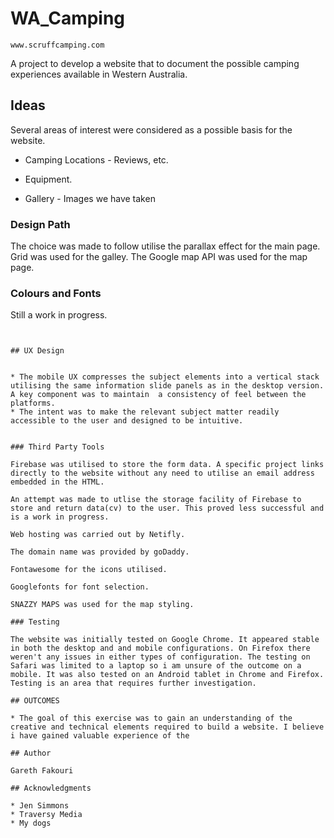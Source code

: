 # WA_Camping


```
www.scruffcamping.com
```
A project to develop a website that to document the possible camping experiences available in Western Australia.
## Ideas

Several areas of interest were considered as a possible basis for the website.

* Camping Locations - Reviews, etc.



* Equipment.



* Gallery - Images we have taken



### Design Path

The choice was made to follow utilise the parallax effect for the main page. Grid was used for the galley. The Google map API was used for the map page.



### Colours and Fonts

Still a work in progress.
```


## UX Design


* The mobile UX compresses the subject elements into a vertical stack utilising the same information slide panels as in the desktop version. A key component was to maintain  a consistency of feel between the platforms.
* The intent was to make the relevant subject matter readily accessible to the user and designed to be intuitive.


### Third Party Tools

Firebase was utilised to store the form data. A specific project links directly to the website without any need to utilise an email address embedded in the HTML.

An attempt was made to utlise the storage facility of Firebase to store and return data(cv) to the user. This proved less successful and is a work in progress. 

Web hosting was carried out by Netifly. 

The domain name was provided by goDaddy.

Fontawesome for the icons utilised.

Googlefonts for font selection.

SNAZZY MAPS was used for the map styling.

### Testing

The website was initially tested on Google Chrome. It appeared stable in both the desktop and and mobile configurations. On Firefox there weren't any issues in either types of configuration. The testing on Safari was limited to a laptop so i am unsure of the outcome on a mobile. It was also tested on an Android tablet in Chrome and Firefox. Testing is an area that requires further investigation. 

## OUTCOMES

* The goal of this exercise was to gain an understanding of the creative and technical elements required to build a website. I believe i have gained valuable experience of the 

## Author

Gareth Fakouri

## Acknowledgments

* Jen Simmons
* Traversy Media
* My dogs
